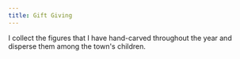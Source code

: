 ```yaml
---
title: Gift Giving
---
```

I collect the figures that I have hand-carved throughout the year and disperse them among the town's children.